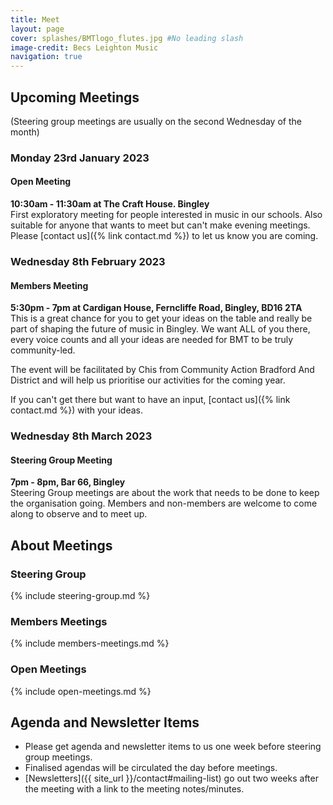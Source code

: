 ```yaml
---
title: Meet
layout: page 
cover: splashes/BMTlogo_flutes.jpg #No leading slash
image-credit: Becs Leighton Music
navigation: true
---
```


## Upcoming Meetings
(Steering group meetings are usually on the second Wednesday of the month)

### Monday 23rd January 2023
#### Open Meeting
**10:30am - 11:30am at The Craft House. Bingley**<br/>
First exploratory meeting for people interested in music in our schools. Also suitable for anyone that wants to meet but can't make evening meetings. Please [contact us]({% link contact.md %}) to let us know you are coming.

### Wednesday 8th February 2023
#### Members Meeting
**5:30pm - 7pm at Cardigan House, Ferncliffe Road, Bingley, BD16 2TA**<br/>
This is a great chance for you to get your ideas on the table and really be part of shaping the future of music in Bingley. We want ALL of you there, every voice counts and all your ideas are needed for BMT to be truly community-led.

The event will be facilitated by Chis from Community Action Bradford And District and will help us prioritise our activities for the coming year.

If you can't get there but want to have an input, [contact us]({% link contact.md %}) with your ideas.

### Wednesday 8th March 2023
#### Steering Group Meeting
**7pm - 8pm, Bar 66, Bingley**<br/>
Steering Group meetings are about the work that needs to be done to keep the organisation going.
Members and non-members are welcome to come along to observe and to meet up.

## About Meetings

### Steering Group
{% include steering-group.md %}

### Members Meetings
{% include members-meetings.md %}

### Open Meetings
{% include open-meetings.md %}

## Agenda and Newsletter Items
 * Please get agenda and newsletter items to us one week before steering group meetings.
 * Finalised agendas will be circulated the day before meetings.
 * [Newsletters]({{ site_url }}/contact#mailing-list) go out two weeks after the meeting with a link to the meeting notes/minutes.